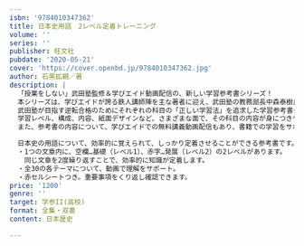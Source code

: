 ```yaml
---
isbn: '9784010347362'
title: 日本史用語　2レベル定着トレーニング
volume: ''
series: ''
publisher: 旺文社
pubdate: '2020-05-21'
cover: 'https://cover.openbd.jp/9784010347362.jpg'
author: 石黒拡親／著
description: |
  「授業をしない」武田塾監修＆学びエイド動画配信の、新しい学習参考書シリーズ！
  本シリーズは、学びエイドが誇る鉄人講師陣を主な著者に迎え、武田塾の教務部長中森泰樹氏監修のもと、
  武田塾が目指す逆転合格のためにそれぞれの科目の「正しい学習法」を追求した学習参考書シリーズです。
  学習レベル、構成、内容、紙面デザインなど、さまざまな面で、その科目の内容が身につきやすいようにこだわって作成しました。
  また、参考書の内容について、学びエイドでの無料講義動画配信もあり、書籍での学習をサポートしています。

  日本史の用語について、効率的に覚えられて、しっかり定着させることができる参考書です。
  ・1つの文章内に、空欄…基礎（レベル1）、赤字…発展（レベル2）の2レベルがあります。
  　同じ文章を2度繰り返すことで、効率的に知識が定着します。
  ・全30の各テーマについて、動画で理解をサポート。
  ・赤セルシートつき。重要事項をくり返し確認できます。
price: '1200'
genre: ''
target: 学参II(高校)
format: 全集・双書
content: 日本歴史

---
```

